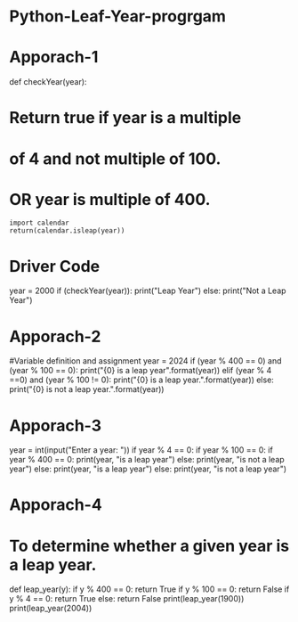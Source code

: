 # Python-Leaf-Year-progrgam

# Apporach-1
def checkYear(year): 
# Return true if year is a multiple 
# of 4 and not multiple of 100. 
# OR year is multiple of 400. 
	import calendar
	return(calendar.isleap(year)) 	
# Driver Code 
year = 2000
if (checkYear(year)): 
	print("Leap Year") 
else: 
	print("Not a Leap Year") 

 # Apporach-2
 #Variable definition and assignment
year = 2024
if (year % 400 == 0) and (year % 100 == 0):
    print("{0} is a leap year".format(year))
elif (year % 4 ==0) and (year % 100 != 0):
    print("{0} is a leap year.".format(year))
else:
    print("{0} is not a leap year.".format(year))
 # Apporach-3

 year = int(input("Enter a year: "))
if year % 4 == 0:
    if year % 100 == 0:
        if year % 400 == 0:
            print(year, "is a leap year")
        else:
            print(year, "is not a leap year")
    else:
        print(year, "is a leap year")
else:
    print(year, "is not a leap year")

# Apporach-4
# To determine whether a given year is a leap year.
def leap_year(y):
    if y % 400 == 0:
        return True
    if y % 100 == 0:
        return False
    if y % 4 == 0:
        return True
    else:
        return False
print(leap_year(1900))
print(leap_year(2004))

    
    
